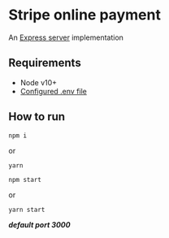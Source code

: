 # Stripe online payment

An [Express server](http://expressjs.com) implementation

## Requirements

- Node v10+
- [Configured .env file](../README.md)

## How to run

```
npm i
```
or
```
yarn
```


```
npm start
```
or
```
yarn start
```
***default port 3000***
